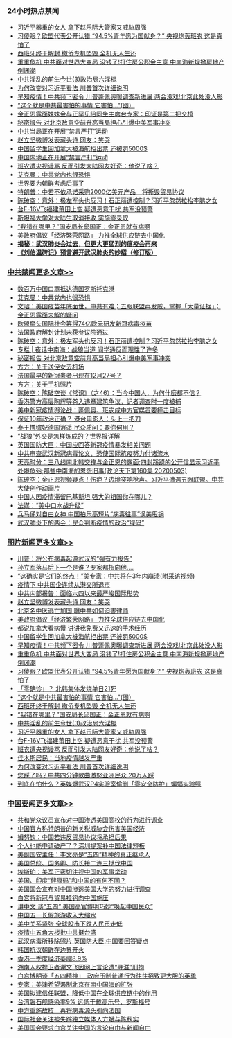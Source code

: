 <div class="catlist">
<h3>24小时热点禁闻</h3>
<ul>
<li><a href="https://github.com/fqnews/bnews/blob/master/topimagenews/20200504/1322901.md">习近平器重的女人 拿下赵乐际大管家又威胁周强</a></li>
<li><a href="https://github.com/fqnews/bnews/blob/master/topimagenews/20200504/1322973.md">习傻眼？欧盟代表公开认错 “94.5%青年愿为国献身？” 央视炮轰班农 这是真怕了</a></li>
<li><a href="https://github.com/fqnews/bnews/blob/master/topimagenews/20200504/1322933.md">西班牙终于解封 撤侨专机坠毁 全机无人生还</a></li>
<li><a href="https://github.com/fqnews/bnews/blob/master/topimagenews/20200504/1322978.md">重重危机 中共面对世界大变局 没钱了!打住房公积金主意 中南海新规掀房地产倒闭潮</a></li>
<li><a href="https://github.com/fqnews/bnews/blob/master/topimagenews/20200504/1322925.md">中共淫乱的前生今世(3)政治局六淫棍</a></li>
<li><a href="https://github.com/fqnews/bnews/blob/master/topimagenews/20200504/1322891.md">为何改变对习近平看法 川普首次详细说明</a></li>
<li><a href="https://github.com/fqnews/bnews/blob/master/topimagenews/20200504/1323028.md">早知疫情！中共频下密令 川普蓬佩奥曝调查新进展 两会没戏!北京此处没人影</a></li>
<li><a href="https://github.com/fqnews/bnews/blob/master/topimagenews/20200504/1322953.md">“这个就是中共最害怕的事情 它害怕...&quot;(图）</a></li>
<li><a href="https://github.com/fqnews/bnews/blob/master/baitai/20200504/1322975.md">金正恩露面妹妹金与正罕见陪同坐主席台专家：印证是第二把交椅</a></li>
<li><a href="https://github.com/fqnews/bnews/blob/master/cbnews/20200505/1323172.md">秘密报告 对北京敌意空前升高当局担心引爆中美军事冲突</a></li>
<li><a href="https://github.com/fqnews/bnews/blob/master/renquan/20200504/1322893.md">中共当局正在开展“禁言严打”运动</a></li>
<li><a href="https://github.com/fqnews/bnews/blob/master/topimagenews/20200505/1323207.md">赵立坚微博发表藏头诗 网友：笑哭</a></li>
<li><a href="https://github.com/fqnews/bnews/blob/master/topimagenews/20200504/1323041.md">中国留学生回加拿大被海航拒出票 还被罚5000$</a></li>
<li><a href="https://github.com/fqnews/bnews/blob/master/baitai/20200504/1323066.md">中国内地正在开展“禁言严打”运动</a></li>
<li><a href="https://github.com/fqnews/bnews/blob/master/topimagenews/20200504/1322899.md">班农遭央视谩骂 反而引发大陆网友好奇：他说了啥？</a></li>
<li><a href="https://github.com/fqnews/bnews/blob/master/cbnews/20200505/1323205.md">艾克曼：中共党内也很恐惧</a></li>
<li><a href="https://github.com/fqnews/bnews/blob/master/ssgc/20200504/1323086.md">世界要为朝鲜考虑后事了</a></li>
<li><a href="https://github.com/fqnews/bnews/blob/master/headline/20200504/1323075.md">特朗普︰中若不依承诺采购2000亿美元产品　将撕毁贸易协议</a></li>
<li><a href="https://github.com/fqnews/bnews/blob/master/cbnews/20200505/1323193.md">陈破空：意外：极左军头也反习！石正丽遭控制？习近平忽然拉抬李鹏之女 </a></li>
<li><a href="https://github.com/fqnews/bnews/blob/master/topimagenews/20200504/1322900.md">台F-16V飞福建莆田上空 疑遭恶意干扰 共军没预警</a></li>
<li><a href="https://github.com/fqnews/bnews/blob/master/worldnews/20200505/1323125.md">斯坦福大学对大陆生取消接收 实施零录取</a></li>
<li><a href="https://github.com/fqnews/bnews/blob/master/topimagenews/20200504/1322932.md">“我错在哪里？”国安局长邱国正：金正恩就有病啊</a></li>
<li><a href="https://github.com/fqnews/bnews/blob/master/topimagenews/20200504/1323114.md">美政府倡议「经济繁荣网路」 力推全球供应链去中国化</a></li>
<li><b><a href="https://github.com/fqnews/bnews/blob/master/comments/20200211/1275071.md" target="_blank">揭秘：武汉肺炎会过去，但更大更猛烈的瘟疫会再来</a></b></li>
<li><b><a href="https://github.com/fqnews/bnews/blob/master/comments/20200207/1272816.md" target="_blank">《刘伯温碑记》预言避开武汉肺炎的妙招（修订版）</a></b></li>
</ul>
</div>

<div class="catlist">
<h3><a href="https://github.com/fqnews/bnews/blob/master/cbnews/" target="_blank">中共禁闻</a><span><a href="https://github.com/fqnews/bnews/blob/master/cbnews/" target="_blank" rel="nofollow">更多文章>></a></span></h3>
<ul>
<li><a href="https://github.com/fqnews/bnews/blob/master/cbnews/20200505/1323234.md" target="_blank">数百万中国口罩抵达德国罗斯托克港</a></li>
<li><a href="https://github.com/fqnews/bnews/blob/master/cbnews/20200505/1323205.md" target="_blank">艾克曼：中共党内也很恐惧</a></li>
<li><a href="https://github.com/fqnews/bnews/blob/master/cbnews/20200505/1323202.md" target="_blank">文昭：美国疫苗年底面世，中共有难；五眼联盟再发威，掌握「大量证据」；金正恩露面未解的疑问</a></li>
<li><a href="https://github.com/fqnews/bnews/blob/master/cbnews/20200505/1323200.md" target="_blank">欧盟牵头国际社会筹得74亿欧元研发新冠病毒疫苗</a></li>
<li><a href="https://github.com/fqnews/bnews/blob/master/cbnews/20200505/1323199.md" target="_blank">法国政府解封计划未获参议院通过</a></li>
<li><a href="https://github.com/fqnews/bnews/blob/master/cbnews/20200505/1323193.md" target="_blank">陈破空：意外：极左军头也反习！石正丽遭控制？习近平忽然拉抬李鹏之女</a></li>
<li><a href="https://github.com/fqnews/bnews/blob/master/cbnews/20200505/1323179.md" target="_blank">专栏 | 夜话中南海：战狼当道    阎学通反而理性了许多</a></li>
<li><a href="https://github.com/fqnews/bnews/blob/master/cbnews/20200505/1323172.md" target="_blank">秘密报告 对北京敌意空前升高当局担心引爆中美军事冲突</a></li>
<li><a href="https://github.com/fqnews/bnews/blob/master/cbnews/20200505/1323165.md" target="_blank">方方：关于送侄女去机场</a></li>
<li><a href="https://github.com/fqnews/bnews/blob/master/cbnews/20200505/1323163.md" target="_blank">法国最早的新冠患者出现在12月27号？</a></li>
<li><a href="https://github.com/fqnews/bnews/blob/master/cbnews/20200505/1323162.md" target="_blank">方方：关于手机照片</a></li>
<li><a href="https://github.com/fqnews/bnews/blob/master/cbnews/20200505/1323127.md" target="_blank">陈破空：陈破空谈《常识》（之46）：当今中国人，为何什麽都不信？</a></li>
<li><a href="https://github.com/fqnews/bnews/blob/master/cbnews/20200505/1323126.md" target="_blank">香港警方高层陶辉等卷入违章建筑争议，记者调查时一度被捕</a></li>
<li><a href="https://github.com/fqnews/bnews/blob/master/cbnews/20200504/1323108.md" target="_blank">美中新冠疫情舆论战：蓬佩奥、班农成中方官媒首要抨击目标</a></li>
<li><a href="https://github.com/fqnews/bnews/blob/master/cbnews/20200504/1323107.md" target="_blank">保证10年政治正确？ 港台电影人：头上一把刀</a></li>
<li><a href="https://github.com/fqnews/bnews/blob/master/cbnews/20200504/1323057.md" target="_blank">泰王携嫔妃德国逍遥 民众质问：要你何用？</a></li>
<li><a href="https://github.com/fqnews/bnews/blob/master/cbnews/20200504/1323054.md" target="_blank">“战狼”外交是怎样炼成的？世界报详解</a></li>
<li><a href="https://github.com/fqnews/bnews/blob/master/cbnews/20200504/1323040.md" target="_blank">英国国防大臣：中国应回答新冠疫情暴发相关问题</a></li>
<li><a href="https://github.com/fqnews/bnews/blob/master/cbnews/20200504/1323014.md" target="_blank">中共审查武汉新冠病毒论文，恐使国际抗疫努力付诸流水</a></li>
<li><a href="https://github.com/fqnews/bnews/blob/master/cbnews/20200504/1322879.md" target="_blank">天亮时分：三八线南北韩交锋与金正恩的露面;四封蹊跷的公开信显示习近平处境危殆;那些中南海的恩怨旧事(政论天下第160集 20200503)</a></li>
<li><a href="https://github.com/fqnews/bnews/blob/master/cbnews/20200504/1322820.md" target="_blank">陈破空：金正恩视频疑点！伤疤？边境突响枪声。习近平遭遇五眼联盟。中共大使创作动画片</a></li>
<li><a href="https://github.com/fqnews/bnews/blob/master/cbnews/20200504/1322818.md" target="_blank">中国人因疫情滞留巴基斯坦 强大的祖国你在哪儿？</a></li>
<li><a href="https://github.com/fqnews/bnews/blob/master/cbnews/20200504/1322810.md" target="_blank">法媒：“美中口水战升级”</a></li>
<li><a href="https://github.com/fqnews/bnews/blob/master/cbnews/20200504/1322809.md" target="_blank">兵马俑对自由女神   中国拍乐高短片“病毒往事”讽美甩锅</a></li>
<li><a href="https://github.com/fqnews/bnews/blob/master/cbnews/20200504/1322807.md" target="_blank">武汉肺炎下的两会：民众判断疫情的政治“绿码”</a></li>

</ul>
</div>
<div class="catlist">
<h3><a href="https://github.com/fqnews/bnews/blob/master/topimagenews/" target="_blank">图片新闻</a><span><a href="https://github.com/fqnews/bnews/blob/master/topimagenews/" target="_blank" rel="nofollow">更多文章>></a></span></h3>
<ul>
<li><a href="https://github.com/fqnews/bnews/blob/master/topimagenews/20200505/1323307.md" target="_blank">川普：将公布病毒起源武汉的“强有力报告”</a></li>
<li><a href="https://github.com/fqnews/bnews/blob/master/topimagenews/20200505/1323306.md" target="_blank">孙立军落马后下一个是谁？专家都指向他&#8230;.</a></li>
<li><a href="https://github.com/fqnews/bnews/blob/master/topimagenews/20200505/1323284.md" target="_blank">“这确实是它们的终点！”美专家：中共将在3年内崩溃(附采访视频)</a></li>
<li><a href="https://github.com/fqnews/bnews/blob/master/topimagenews/20200505/1323283.md" target="_blank">疫情下 中共国企连续从港交所退市</a></li>
<li><a href="https://github.com/fqnews/bnews/blob/master/topimagenews/20200505/1323262.md" target="_blank">中共内部报告：面临六四以来最严峻国际形势</a></li>
<li><a href="https://github.com/fqnews/bnews/blob/master/topimagenews/20200505/1323207.md" target="_blank">赵立坚微博发表藏头诗 网友：笑哭</a></li>
<li><a href="https://github.com/fqnews/bnews/blob/master/topimagenews/20200505/1323206.md" target="_blank">北京名中医逃亡加国 曝中共如何迫害律师</a></li>
<li><a href="https://github.com/fqnews/bnews/blob/master/topimagenews/20200504/1323114.md" target="_blank">美政府倡议「经济繁荣网路」 力推全球供应链去中国化</a></li>
<li><a href="https://github.com/fqnews/bnews/blob/master/topimagenews/20200504/1323042.md" target="_blank">都说加拿大看病慢 讲讲我免费又迅速的手术经历</a></li>
<li><a href="https://github.com/fqnews/bnews/blob/master/topimagenews/20200504/1323041.md" target="_blank">中国留学生回加拿大被海航拒出票 还被罚5000$</a></li>
<li><a href="https://github.com/fqnews/bnews/blob/master/topimagenews/20200504/1323028.md" target="_blank">早知疫情！中共频下密令 川普蓬佩奥曝调查新进展 两会没戏!北京此处没人影</a></li>
<li><a href="https://github.com/fqnews/bnews/blob/master/topimagenews/20200504/1322978.md" target="_blank">重重危机 中共面对世界大变局 没钱了!打住房公积金主意 中南海新规掀房地产倒闭潮</a></li>
<li><a href="https://github.com/fqnews/bnews/blob/master/topimagenews/20200504/1322973.md" target="_blank">习傻眼？欧盟代表公开认错 “94.5%青年愿为国献身？” 央视炮轰班农 这是真怕了</a></li>
<li><a href="https://github.com/fqnews/bnews/blob/master/topimagenews/20200504/1322972.md" target="_blank">「零确诊」？ 北韩集体发烧单日21死</a></li>
<li><a href="https://github.com/fqnews/bnews/blob/master/topimagenews/20200504/1322953.md" target="_blank">“这个就是中共最害怕的事情 它害怕&#8230;&quot;(图）</a></li>
<li><a href="https://github.com/fqnews/bnews/blob/master/topimagenews/20200504/1322933.md" target="_blank">西班牙终于解封 撤侨专机坠毁 全机无人生还</a></li>
<li><a href="https://github.com/fqnews/bnews/blob/master/topimagenews/20200504/1322932.md" target="_blank">“我错在哪里？”国安局长邱国正：金正恩就有病啊</a></li>
<li><a href="https://github.com/fqnews/bnews/blob/master/topimagenews/20200504/1322925.md" target="_blank">中共淫乱的前生今世(3)政治局六淫棍</a></li>
<li><a href="https://github.com/fqnews/bnews/blob/master/topimagenews/20200504/1322901.md" target="_blank">习近平器重的女人 拿下赵乐际大管家又威胁周强</a></li>
<li><a href="https://github.com/fqnews/bnews/blob/master/topimagenews/20200504/1322900.md" target="_blank">台F-16V飞福建莆田上空 疑遭恶意干扰 共军没预警</a></li>
<li><a href="https://github.com/fqnews/bnews/blob/master/topimagenews/20200504/1322899.md" target="_blank">班农遭央视谩骂 反而引发大陆网友好奇：他说了啥？</a></li>
<li><a href="https://github.com/fqnews/bnews/blob/master/topimagenews/20200504/1322898.md" target="_blank">佳木斯居民：当地疫情越发严重</a></li>
<li><a href="https://github.com/fqnews/bnews/blob/master/topimagenews/20200504/1322891.md" target="_blank">为何改变对习近平看法 川普首次详细说明</a></li>
<li><a href="https://github.com/fqnews/bnews/blob/master/topimagenews/20200504/1322851.md" target="_blank">您踩了吗？中共四分钟歌曲激怒亚洲民众 20万人踩</a></li>
<li><a href="https://github.com/fqnews/bnews/blob/master/topimagenews/20200504/1322841.md" target="_blank">到底在怕什么？英媒爆武汉P4实验室偷删「零安全防护」蝙蝠实验照</a></li>

</ul>
</div>
<div class="catlist">
<h3><a href="https://github.com/fqnews/bnews/blob/master/headline/" target="_blank">中国要闻</a><span><a href="https://github.com/fqnews/bnews/blob/master/headline/" target="_blank" rel="nofollow">更多文章>></a></span></h3>
<ul>
<li><a href="https://github.com/fqnews/bnews/blob/master/headline/20200505/1323224.md" target="_blank">共和党众议员宣布对中国渗透美国高校的行为进行调查</a></li>
<li><a href="https://github.com/fqnews/bnews/blob/master/headline/20200505/1323220.md" target="_blank">中国官方称特朗普的新关税威胁会伤害美国经济</a></li>
<li><a href="https://github.com/fqnews/bnews/blob/master/headline/20200505/1323197.md" target="_blank">姆努钦：中国若违反贸易协议将承担后果</a></li>
<li><a href="https://github.com/fqnews/bnews/blob/master/headline/20200505/1323196.md" target="_blank">个人也能申请破产了？深圳提案补中国法律短板</a></li>
<li><a href="https://github.com/fqnews/bnews/blob/master/headline/20200505/1323192.md" target="_blank">美副国安主任：李文亮是“五四”精神的真正继承人</a></li>
<li><a href="https://github.com/fqnews/bnews/blob/master/headline/20200505/1323191.md" target="_blank">美国总统、国务卿、防长接二连三挞伐中国</a></li>
<li><a href="https://github.com/fqnews/bnews/blob/master/headline/20200505/1323189.md" target="_blank">埃斯珀：美军正密切注视中国的军事举动</a></li>
<li><a href="https://github.com/fqnews/bnews/blob/master/headline/20200505/1323186.md" target="_blank">美国、印度“健康码”和中国的有何不同？</a></li>
<li><a href="https://github.com/fqnews/bnews/blob/master/headline/20200505/1323185.md" target="_blank">美国国会宣布对中国渗透美国大学的努力进行调查</a></li>
<li><a href="https://github.com/fqnews/bnews/blob/master/headline/20200505/1323184.md" target="_blank">白宫将新冠与贸易挂钩向中国施压</a></li>
<li><a href="https://github.com/fqnews/bnews/blob/master/headline/20200505/1323178.md" target="_blank">讲中文 谈“五四”  美国高官博明巧妙“唤起中国民众”</a></li>
<li><a href="https://github.com/fqnews/bnews/blob/master/headline/20200505/1323177.md" target="_blank">中国五一长假旅游收入大缩水</a></li>
<li><a href="https://github.com/fqnews/bnews/blob/master/headline/20200505/1323176.md" target="_blank">美中关系紧张  全球股市下跌人民币走低</a></li>
<li><a href="https://github.com/fqnews/bnews/blob/master/headline/20200505/1323175.md" target="_blank">疫情中五角大楼批中共挺台湾</a></li>
<li><a href="https://github.com/fqnews/bnews/blob/master/headline/20200505/1323156.md" target="_blank">武汉病毒所移除照片 英国防大臣:中国要回答疑点</a></li>
<li><a href="https://github.com/fqnews/bnews/blob/master/headline/20200505/1323148.md" target="_blank">韩国抗议朝鲜在边界开火</a></li>
<li><a href="https://github.com/fqnews/bnews/blob/master/headline/20200505/1323147.md" target="_blank">香港一季度经济萎缩8.9%</a></li>
<li><a href="https://github.com/fqnews/bnews/blob/master/headline/20200505/1323143.md" target="_blank">湖南人权捍卫者谢文飞因网上言论遭“寻滋”刑拘</a></li>
<li><a href="https://github.com/fqnews/bnews/blob/master/headline/20200505/1323142.md" target="_blank">白宫博明谈「五四精神」　政府压制普通行为往往招致更大胆的英勇</a></li>
<li><a href="https://github.com/fqnews/bnews/blob/master/headline/20200505/1323131.md" target="_blank">专家：美澳希望遏制北京在南中国海的扩张</a></li>
<li><a href="https://github.com/fqnews/bnews/blob/master/headline/20200505/1323130.md" target="_blank">美国拟建信任联盟，降低中国在全球供应链中的作用</a></li>
<li><a href="https://github.com/fqnews/bnews/blob/master/headline/20200505/1323128.md" target="_blank">台湾磐石舰感染率9% 远低于戴高乐号、罗斯福号</a></li>
<li><a href="https://github.com/fqnews/bnews/blob/master/headline/20200504/1323121.md" target="_blank">中方重施故技　再将病毒源头引向法国</a></li>
<li><a href="https://github.com/fqnews/bnews/blob/master/headline/20200504/1323119.md" target="_blank">国际社会关注被失踪独立媒体人方斌与陈秋实</a></li>
<li><a href="https://github.com/fqnews/bnews/blob/master/headline/20200504/1323118.md" target="_blank">美国国会要求白宫关注中国的言论自由与新闻自由</a></li>

</ul>
</div>